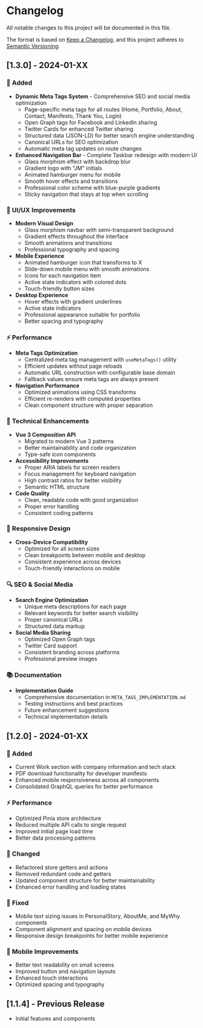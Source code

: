 # Changelog

All notable changes to this project will be documented in this file.

The format is based on [Keep a Changelog](https://keepachangelog.com/en/1.0.0/),
and this project adheres to [Semantic Versioning](https://semver.org/spec/v2.0.0.html).

## [1.3.0] - 2024-01-XX

### 🚀 Added
- **Dynamic Meta Tags System** - Comprehensive SEO and social media optimization
  - Page-specific meta tags for all routes (Home, Portfolio, About, Contact, Manifesto, Thank You, Login)
  - Open Graph tags for Facebook and LinkedIn sharing
  - Twitter Cards for enhanced Twitter sharing
  - Structured data (JSON-LD) for better search engine understanding
  - Canonical URLs for SEO optimization
  - Automatic meta tag updates on route changes
- **Enhanced Navigation Bar** - Complete Taskbar redesign with modern UI
  - Glass morphism effect with backdrop blur
  - Gradient logo with "JM" initials
  - Animated hamburger menu for mobile
  - Smooth hover effects and transitions
  - Professional color scheme with blue-purple gradients
  - Sticky navigation that stays at top when scrolling

### 🎨 UI/UX Improvements
- **Modern Visual Design**
  - Glass morphism navbar with semi-transparent background
  - Gradient effects throughout the interface
  - Smooth animations and transitions
  - Professional typography and spacing
- **Mobile Experience**
  - Animated hamburger icon that transforms to X
  - Slide-down mobile menu with smooth animations
  - Icons for each navigation item
  - Active state indicators with colored dots
  - Touch-friendly button sizes
- **Desktop Experience**
  - Hover effects with gradient underlines
  - Active state indicators
  - Professional appearance suitable for portfolio
  - Better spacing and typography

### ⚡ Performance
- **Meta Tags Optimization**
  - Centralized meta tag management with `useMetaTags()` utility
  - Efficient updates without page reloads
  - Automatic URL construction with configurable base domain
  - Fallback values ensure meta tags are always present
- **Navigation Performance**
  - Optimized animations using CSS transforms
  - Efficient re-renders with computed properties
  - Clean component structure with proper separation

### 🔧 Technical Enhancements
- **Vue 3 Composition API**
  - Migrated to modern Vue 3 patterns
  - Better maintainability and code organization
  - Type-safe icon components
- **Accessibility Improvements**
  - Proper ARIA labels for screen readers
  - Focus management for keyboard navigation
  - High contrast ratios for better visibility
  - Semantic HTML structure
- **Code Quality**
  - Clean, readable code with good organization
  - Proper error handling
  - Consistent coding patterns

### 📱 Responsive Design
- **Cross-Device Compatibility**
  - Optimized for all screen sizes
  - Clean breakpoints between mobile and desktop
  - Consistent experience across devices
  - Touch-friendly interactions on mobile

### 🔍 SEO & Social Media
- **Search Engine Optimization**
  - Unique meta descriptions for each page
  - Relevant keywords for better search visibility
  - Proper canonical URLs
  - Structured data markup
- **Social Media Sharing**
  - Optimized Open Graph tags
  - Twitter Card support
  - Consistent branding across platforms
  - Professional preview images

### 📚 Documentation
- **Implementation Guide**
  - Comprehensive documentation in `META_TAGS_IMPLEMENTATION.md`
  - Testing instructions and best practices
  - Future enhancement suggestions
  - Technical implementation details

## [1.2.0] - 2024-01-XX

### 🚀 Added
- Current Work section with company information and tech stack
- PDF download functionality for developer manifesto
- Enhanced mobile responsiveness across all components
- Consolidated GraphQL queries for better performance

### ⚡ Performance
- Optimized Pinia store architecture
- Reduced multiple API calls to single request
- Improved initial page load time
- Better data processing patterns

### 🔧 Changed
- Refactored store getters and actions
- Removed redundant code and getters
- Updated component structure for better maintainability
- Enhanced error handling and loading states

### 🐛 Fixed
- Mobile text sizing issues in PersonalStory, AboutMe, and MyWhy components
- Component alignment and spacing on mobile devices
- Responsive design breakpoints for better mobile experience

### 📱 Mobile Improvements
- Better text readability on small screens
- Improved button and navigation layouts
- Enhanced touch interactions
- Optimized spacing and typography

## [1.1.4] - Previous Release
- Initial features and components
